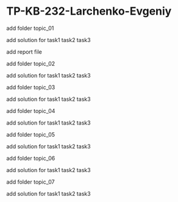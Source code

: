 # TP-KB-232-Larchenko-Evgeniy
add folder topic_01

add solution for task1 task2 task3

add report file

add folder topic_02

add solution for task1 task2 task3

add folder topic_03

add solution for task1 task2 task3

add folder topic_04

add solution for task1 task2 task3

add folder topic_05

add solution for task1 task2 task3

add folder topic_06

add solution for task1 task2 task3

add folder topic_07

add solution for task1 task2 task3